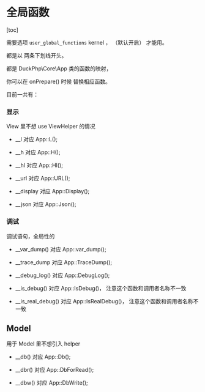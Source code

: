 # 全局函数
[toc]

需要选项 `user_global_functions` kernel ，  （默认开启） 才能用。

都是以 两条下划线开头。

都是 DuckPhp\Core\App 类的函数的映射，


你可以在 onPrepare() 时候 替换相应函数。


目前一共有：

### 显示

View 里不想  use ViewHelper 的情况

- __l 对应 App::L();

- __h 对应 App::H();

- __hl 对应 App::Hl();

- __url 对应 App::URL();

-  __display 对应 App::Display();

-  __json 对应 App::Json(); 

### 调试

调试语句，全局性的

- __var_dump() 对应 App::var_dump();

- __trace_dump 对应 App::TraceDump();

- __debug_log() 对应 App::DebugLog();

- __is_debug() 对应 App::IsDebug()， 注意这个函数和调用者名称不一致

- __is_real_debug() 对应 App::IsRealDebug()， 注意这个函数和调用者名称不一致

## Model 

用于 Model 里不想引入 helper 

- __db() 对应 App::Db();

- __dbr() 对应 App::DbForRead();

- __dbw() 对应 App::DbWrite();





